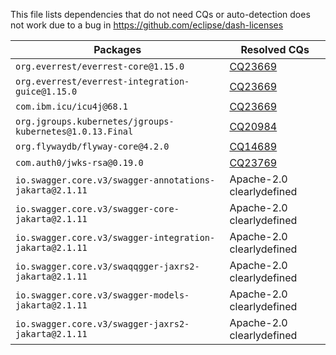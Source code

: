 This file lists dependencies that do not need CQs or auto-detection does not work due to a bug in https://github.com/eclipse/dash-licenses

| Packages | Resolved CQs |
| --- | --- |
| `org.everrest/everrest-core@1.15.0` | [CQ23669](https://dev.eclipse.org/ipzilla/show_bug.cgi?id=23669) |
| `org.everrest/everrest-integration-guice@1.15.0` | [CQ23669](https://dev.eclipse.org/ipzilla/show_bug.cgi?id=23669) |
| `com.ibm.icu/icu4j@68.1` |  [CQ23669](https://dev.eclipse.org/ipzilla/show_bug.cgi?id=23654) |
| `org.jgroups.kubernetes/jgroups-kubernetes@1.0.13.Final` | [CQ20984](https://dev.eclipse.org/ipzilla/show_bug.cgi?id=20984) |
| `org.flywaydb/flyway-core@4.2.0` | [CQ14689](https://dev.eclipse.org/ipzilla/show_bug.cgi?id=14689) |
| `com.auth0/jwks-rsa@0.19.0` | [CQ23769](https://dev.eclipse.org/ipzilla/show_bug.cgi?id=23769) |
| `io.swagger.core.v3/swagger-annotations-jakarta@2.1.11` | Apache-2.0 clearlydefined |
| `io.swagger.core.v3/swagger-core-jakarta@2.1.11` | Apache-2.0 clearlydefined |
| `io.swagger.core.v3/swagger-integration-jakarta@2.1.11` | Apache-2.0 clearlydefined |
| `io.swagger.core.v3/swaqqgger-jaxrs2-jakarta@2.1.11` | Apache-2.0 clearlydefined |
| `io.swagger.core.v3/swagger-models-jakarta@2.1.11` | Apache-2.0 clearlydefined |
| `io.swagger.core.v3/swagger-jaxrs2-jakarta@2.1.11` | Apache-2.0 clearlydefined |

